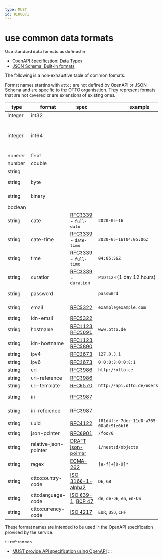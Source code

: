 ```yaml
---
type: MUST
id: R100071
---
```


# use common data formats

Use standard data formats as defined in

- [OpenAPI Specification: Data Types](http://spec.openapis.org/oas/v3.0.3#data-types)
- [JSON Schema: Built-in formats](https://json-schema.org/draft/2019-09/json-schema-validation.html#rfc.section.7.3)

The following is a non-exhaustive table of common formats.

Format names starting with `otto:` are not defined by OpenAPI or JSON Schema and are specific to the OTTO organisation.
They represent formats that are not covered or are extensions of existing ones.

| type    | format                | spec                                   | example                                | comment                         |                             |
| ------- | --------------------- | -------------------------------------- | -------------------------------------- | ------------------------------- | --------------------------- |
| integer | int32                 |                                        |                                        | signed 32 bits                  |
| integer | int64                 |                                        |                                        |                                 | signed 64 bits (a.k.a long) |
| number  | float                 |                                        |                                        |                                 |                             |
| number  | double                |                                        |                                        |                                 |                             |
| string  |                       |                                        |                                        |                                 |                             |
| string  | byte                  |                                        |                                        | base64 encoded characters       |                             |
| string  | binary                |                                        |                                        | any sequence of octets          |                             |
| boolean |                       |                                        |                                        |                                 |                             |
| string  | date                  | [RFC3339] - `full-date`                | `2020-06-16`                           | see also [date rule][rule-date] |                             |
| string  | date-time             | [RFC3339] - `date-time`                | `2020-06-16T04:05:06Z`                 | see also [date rule][rule-date] |                             |
| string  | time                  | [RFC3339] - `full-time`                | `04:05:06Z`                            | see also [date rule][rule-date] |                             |
| string  | duration              | [RFC3339] - `duration`                 | `P1DT12H` (1 day 12 hours)             |                                 |                             |
| string  | password              |                                        | `passw0rd`                             | a hint for processing/display   |                             |
| string  | email                 | [RFC5322][rfc5322]                     | `example@example.com`                  | internationalized email         |                             |
| string  | idn-email             | [RFC5322][rfc5322]                     |                                        |                                 |                             |
| string  | hostname              | [RFC1123][rfc1123], [RFC5891][rfc5891] | `www.otto.de`                          | internationalized hostname      |                             |
| string  | idn-hostname          | [RFC1123][rfc1123], [RFC5890][rfc5890] |                                        |                                 |                             |
| string  | ipv4                  | [RFC2673][rfc2673]                     | `127.0.0.1`                            |                                 |                             |
| string  | ipv6                  | [RFC2673][rfc2673]                     | `0:0:0:0:0:0:0:1`                      |                                 |                             |
| string  | uri                   | [RFC3986][rfc3986]                     | `http://otto.de`                       |                                 |                             |
| string  | uri-reference         | [RFC3986][rfc3986]                     |                                        |                                 |                             |
| string  | uri-template          | [RFC6570][rfc6570]                     | `http://api.otto.de/users/{userId}`    |                                 |                             |
| string  | iri                   | [RFC3987][rfc3987]                     |                                        | internationalized URI           |                             |
| string  | iri-reference         | [RFC3987][rfc3987]                     |                                        | internationalized URI-reference |                             |
| string  | uuid                  | [RFC4122][rfc4122]                     | `f81d4fae-7dec-11d0-a765-00a0c91e6bf6` |                                 |                             |
| string  | json-pointer          | [RFC6901][rfc6901]                     | `/foo/0`                               |                                 |                             |
| string  | relative-json-pointer | [DRAFT json-pointer][json-pointer]     | `1/nested/objects`                     |                                 |                             |
| string  | regex                 | [ECMA-262][ecma-262]                   | `[a-f]+[0-9]*`                         |                                 |                             |
| string  | otto:country-code     | [ISO 3166-1-alpha2][iso3166-1-alpha2]  | `DE`, `GB`                             |                                 |                             |
| string  | otto:language-code    | [ISO 639-1][iso639-1], [BCP 47][bcp47] | `de`, `de-DE`, `en`, `en-US`           |                                 |                             |
| string  | otto:currency-code    | [ISO 4217][iso4217]                    | `EUR`, `USD`, `CHF`                    |                                 |                             |

These format names are intended to be used in the OpenAPI specification provided by the service.

::: references

- [MUST provide API specification using OpenAPI](@guidelines/R000003)
  :::

[rule-date]: ./020_must-use-common-date-and-time-format.md
[rfc3339]: https://tools.ietf.org/html/rfc3339#section-5.6
[rfc5322]: https://tools.ietf.org/html/rfc5322#section-3.4.1
[rfc1123]: https://tools.ietf.org/html/rfc1123#section-2.1
[rfc5891]: https://tools.ietf.org/html/rfc5891#section-4.4
[rfc5890]: https://tools.ietf.org/html/rfc5890#section-2.3.2.3
[rfc2673]: https://tools.ietf.org/html/rfc2673#section-3.2
[rfc3986]: https://tools.ietf.org/html/rfc3986
[rfc3987]: https://tools.ietf.org/html/rfc3987
[rfc6901]: https://tools.ietf.org/html/rfc6901#section-5
[json-pointer]: https://tools.ietf.org/html/draft-handrews-relative-json-pointer-02
[ecma-262]: https://www.ecma-international.org/publications/files/ECMA-ST/Ecma-262.pdf
[rfc6570]: https://tools.ietf.org/html/rfc6570
[rfc4122]: https://tools.ietf.org/html/rfc4122
[iso3166-1-alpha2]: https://www.iso.org/iso-3166-country-codes.html
[iso639-1]: https://www.loc.gov/standards/iso639-2/php/English_list.php
[bcp47]: https://tools.ietf.org/html/bcp47
[iso4217]: https://www.currency-iso.org/en/home/tables/table-a1.html
